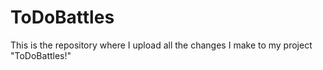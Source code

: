 # ToDoBattles
This is the repository where I upload all the changes I make to my project "ToDoBattles!"
